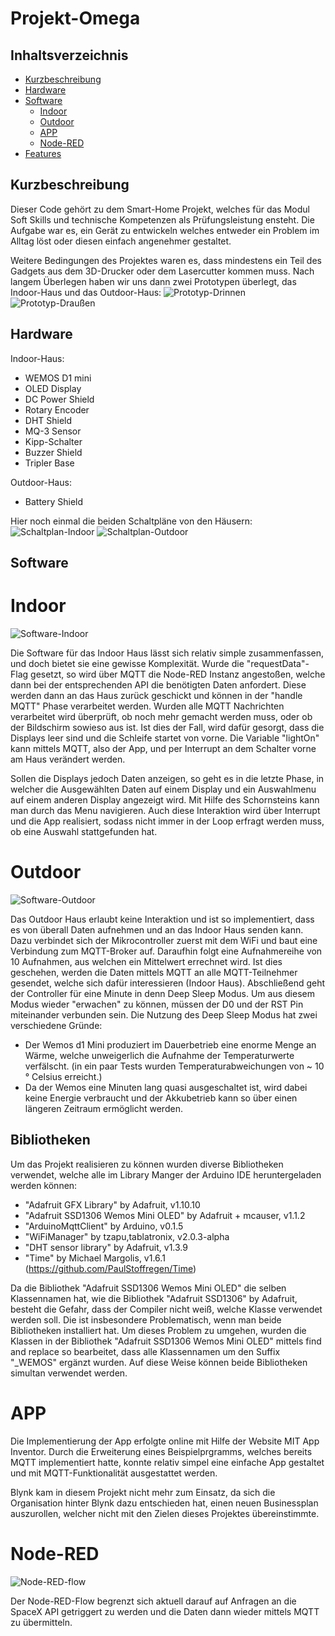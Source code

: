 # Projekt-Omega

## Inhaltsverzeichnis
* [Kurzbeschreibung](#kurzbeschreibung)
* [Hardware](#hardware)
* [Software](#software)
  * [Indoor](#indoor)
  * [Outdoor](#outdoor)
  * [APP](#app)
  * [Node-RED](#node-red)
* [Features](#features)
 
## Kurzbeschreibung
Dieser Code gehört zu dem Smart-Home Projekt, welches für das Modul Soft Skills und technische Kompetenzen als Prüfungsleistung ensteht. Die Aufgabe war es, ein Gerät zu entwickeln welches entweder ein Problem im Alltag löst oder diesen einfach angenehmer gestaltet.

Weitere Bedingungen des Projektes waren es, dass mindestens ein Teil des Gadgets aus dem 3D-Drucker oder dem Lasercutter kommen muss. Nach langem Überlegen haben wir uns dann zwei Prototypen überlegt, das Indoor-Haus und das Outdoor-Haus:
![Prototyp-Drinnen](https://wp.uni-oldenburg.de/soft-skills-und-technische-kompetenz-wise20202021-sosepg-13/wp-content/uploads/sites/7451/2021/09/home_v1_1-1024x859.jpg)
![Prototyp-Draußen](https://wp.uni-oldenburg.de/soft-skills-und-technische-kompetenz-wise20202021-sosepg-13/wp-content/uploads/sites/7451/2021/09/small_home_v1_1-1024x904.jpg)


## Hardware

Indoor-Haus:
* WEMOS D1 mini
* OLED Display
* DC Power Shield
* Rotary Encoder
* DHT Shield
* MQ-3 Sensor
* Kipp-Schalter
* Buzzer Shield
* Tripler Base

Outdoor-Haus:
* Battery Shield

Hier noch einmal die beiden Schaltpläne von den Häusern:
![Schaltplan-Indoor](https://wp.uni-oldenburg.de/soft-skills-und-technische-kompetenz-wise20202021-sosepg-13/wp-content/uploads/sites/7451/2021/09/Schematic_Normales_Haus-1024x700.png)
![Schaltplan-Outdoor](https://wp.uni-oldenburg.de/soft-skills-und-technische-kompetenz-wise20202021-sosepg-13/wp-content/uploads/sites/7451/2021/09/Schematics_miniHaus-1024x494.png)

## Software

# Indoor
![Software-Indoor](https://wp.uni-oldenburg.de/soft-skills-und-technische-kompetenz-wise20202021-sosepg-13/wp-content/uploads/sites/7451/2021/09/Software-Indoor-Haus-1024x372.png)

Die Software für das Indoor Haus lässt sich relativ simple zusammenfassen, und doch bietet sie eine gewisse Komplexität. Wurde die "requestData"-Flag gesetzt, so wird über MQTT die Node-RED Instanz angestoßen, welche dann bei der entsprechenden API die benötigten Daten anfordert. Diese werden dann an das Haus zurück geschickt und können in der "handle MQTT" Phase verarbeitet werden. Wurden alle MQTT Nachrichten verarbeitet wird überprüft, ob noch mehr gemacht werden muss, oder ob der Bildschirm sowieso aus ist. Ist dies der Fall, wird dafür gesorgt, dass die Displays leer sind und die Schleife startet von vorne. Die Variable "lightOn" kann mittels MQTT, also der App, und per Interrupt an dem Schalter vorne am Haus verändert werden.

Sollen die Displays jedoch Daten anzeigen, so geht es in die letzte Phase, in welcher die Ausgewählten Daten auf einem Display und ein Auswahlmenu auf einem anderen Display angezeigt wird. Mit Hilfe des Schornsteins kann man durch das Menu navigieren. Auch diese Interaktion wird über Interrupt und die App realisiert, sodass nicht immer in der Loop erfragt werden muss, ob eine Auswahl stattgefunden hat.

# Outdoor

![Software-Outdoor](https://wp.uni-oldenburg.de/soft-skills-und-technische-kompetenz-wise20202021-sosepg-13/wp-content/uploads/sites/7451/2021/09/Software-Outdoor-Haus-1024x285.png)

Das Outdoor Haus erlaubt keine Interaktion und ist so implementiert, dass es von überall Daten aufnehmen und an das Indoor Haus senden kann. Dazu verbindet sich der Mikrocontroller zuerst mit dem WiFi und baut eine Verbindung zum MQTT-Broker auf. Daraufhin folgt eine Aufnahmereihe von 10 Aufnahmen, aus welchen ein Mittelwert errechnet wird. Ist dies geschehen, werden die Daten mittels MQTT an alle MQTT-Teilnehmer gesendet, welche sich dafür interessieren (Indoor Haus). Abschließend geht der Controller für eine Minute in denn Deep Sleep Modus. Um aus diesem Modus wieder "erwachen" zu können, müssen der D0 und der RST Pin miteinander verbunden sein. Die Nutzung des Deep Sleep Modus hat zwei verschiedene Gründe:

* Der Wemos d1 Mini produziert im Dauerbetrieb eine enorme Menge an Wärme, welche unweigerlich die Aufnahme der Temperaturwerte verfälscht.  (in ein paar Tests wurden Temperaturabweichungen von ~ 10 ° Celsius erreicht.)
* Da der Wemos eine Minuten lang quasi ausgeschaltet ist, wird dabei keine Energie verbraucht und der Akkubetrieb kann so über einen längeren Zeitraum ermöglicht werden.


## Bibliotheken
Um das Projekt realisieren zu können wurden diverse Bibliotheken verwendet, welche alle im Library Manger der Arduino IDE heruntergeladen werden können:


- "Adafruit GFX Library" by Adafruit, v1.10.10
- "Adafruit SSD1306 Wemos Mini OLED" by Adafruit + mcauser, v1.1.2
- "ArduinoMqttClient" by Arduino, v0.1.5
- "WiFiManager" by tzapu,tablatronix, v2.0.3-alpha
- "DHT sensor library" by Adafruit, v1.3.9
- "Time" by Michael Margolis, v1.6.1 (https://github.com/PaulStoffregen/Time)



<p>Da die Bibliothek "Adafruit SSD1306 Wemos Mini OLED" die selben Klassennamen hat, wie die Bibliothek "Adafruit SSD1306" by Adafruit, besteht die Gefahr, dass der Compiler nicht weiß, welche Klasse verwendet werden soll. Die ist insbesondere Problematisch, wenn man beide Bibliotheken installiert hat. Um dieses Problem zu umgehen, wurden die Klassen in der Bibliothek "Adafruit SSD1306 Wemos Mini OLED" mittels find and replace so bearbeitet, dass alle Klassennamen um den Suffix "_WEMOS" ergänzt wurden. Auf diese Weise können beide Bibliotheken simultan verwendet werden.


# APP

Die Implementierung der App erfolgte online mit Hilfe der Website MIT App Inventor. Durch die Erweiterung eines Beispielprgramms, welches bereits MQTT implementiert hatte, konnte relativ simpel eine einfache App gestaltet und mit MQTT-Funktionalität ausgestattet werden.

Blynk kam in diesem Projekt nicht mehr zum Einsatz, da sich die Organisation hinter Blynk dazu entschieden hat, einen neuen Businessplan auszurollen, welcher nicht mit den Zielen dieses Projektes übereinstimmte.

# Node-RED

![Node-RED-flow](https://wp.uni-oldenburg.de/soft-skills-und-technische-kompetenz-wise20202021-sosepg-13/wp-content/uploads/sites/7451/2021/09/Node-RED-flow-1024x211.png)

Der Node-RED-Flow begrenzt sich aktuell darauf auf Anfragen an die SpaceX API getriggert zu werden und die Daten dann wieder mittels MQTT zu übermitteln.
















